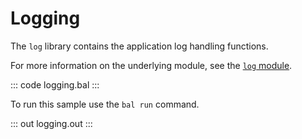 # Logging

The `log` library contains the application log handling functions.

For more information on the underlying module, see the [`log` module](https://lib.ballerina.io/ballerina/log/latest/).

::: code logging.bal :::

To run this sample use the `bal run` command.

::: out logging.out :::